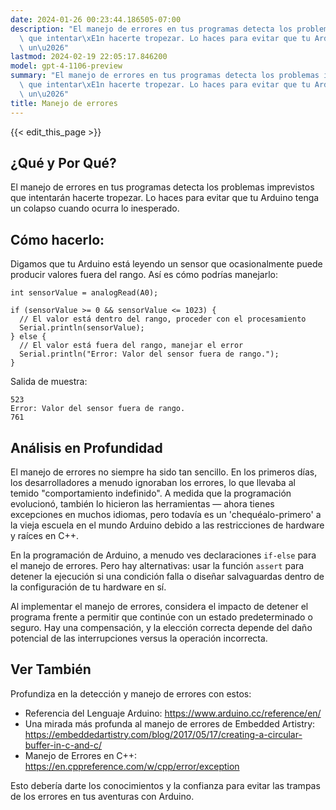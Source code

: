 ```yaml
---
date: 2024-01-26 00:23:44.186505-07:00
description: "El manejo de errores en tus programas detecta los problemas imprevistos\
  \ que intentar\xE1n hacerte tropezar. Lo haces para evitar que tu Arduino tenga\
  \ un\u2026"
lastmod: 2024-02-19 22:05:17.846200
model: gpt-4-1106-preview
summary: "El manejo de errores en tus programas detecta los problemas imprevistos\
  \ que intentar\xE1n hacerte tropezar. Lo haces para evitar que tu Arduino tenga\
  \ un\u2026"
title: Manejo de errores
---
```


{{< edit_this_page >}}

## ¿Qué y Por Qué?

El manejo de errores en tus programas detecta los problemas imprevistos que intentarán hacerte tropezar. Lo haces para evitar que tu Arduino tenga un colapso cuando ocurra lo inesperado.

## Cómo hacerlo:

Digamos que tu Arduino está leyendo un sensor que ocasionalmente puede producir valores fuera del rango. Así es cómo podrías manejarlo:

```Arduino
int sensorValue = analogRead(A0);

if (sensorValue >= 0 && sensorValue <= 1023) {
  // El valor está dentro del rango, proceder con el procesamiento
  Serial.println(sensorValue);
} else {
  // El valor está fuera del rango, manejar el error
  Serial.println("Error: Valor del sensor fuera de rango.");
}
```
Salida de muestra:
```
523
Error: Valor del sensor fuera de rango.
761
```

## Análisis en Profundidad

El manejo de errores no siempre ha sido tan sencillo. En los primeros días, los desarrolladores a menudo ignoraban los errores, lo que llevaba al temido "comportamiento indefinido". A medida que la programación evolucionó, también lo hicieron las herramientas — ahora tienes excepciones en muchos idiomas, pero todavía es un 'chequéalo-primero' a la vieja escuela en el mundo Arduino debido a las restricciones de hardware y raíces en C++.

En la programación de Arduino, a menudo ves declaraciones `if-else` para el manejo de errores. Pero hay alternativas: usar la función `assert` para detener la ejecución si una condición falla o diseñar salvaguardas dentro de la configuración de tu hardware en sí.

Al implementar el manejo de errores, considera el impacto de detener el programa frente a permitir que continúe con un estado predeterminado o seguro. Hay una compensación, y la elección correcta depende del daño potencial de las interrupciones versus la operación incorrecta.

## Ver También

Profundiza en la detección y manejo de errores con estos:

- Referencia del Lenguaje Arduino: https://www.arduino.cc/reference/en/
- Una mirada más profunda al manejo de errores de Embedded Artistry: https://embeddedartistry.com/blog/2017/05/17/creating-a-circular-buffer-in-c-and-c/
- Manejo de Errores en C++: https://en.cppreference.com/w/cpp/error/exception

Esto debería darte los conocimientos y la confianza para evitar las trampas de los errores en tus aventuras con Arduino.
